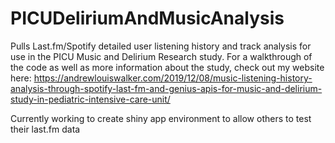 # PICUDeliriumAndMusicAnalysis
Pulls Last.fm/Spotify detailed user listening history and track analysis for use in the PICU Music and Delirium Research study. For a walkthrough of the code as well as more information about the study, check out my website here: 
https://andrewlouiswalker.com/2019/12/08/music-listening-history-analysis-through-spotify-last-fm-and-genius-apis-for-music-and-delirium-study-in-pediatric-intensive-care-unit/

Currently working to create shiny app environment to allow others to test their last.fm data 
